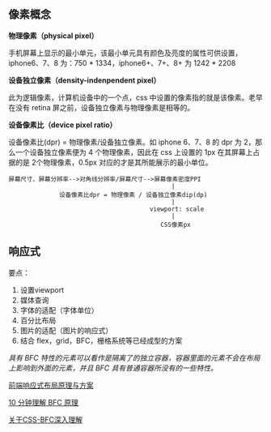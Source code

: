 ## 像素概念

**物理像素（physical pixel）**

手机屏幕上显示的最小单元，该最小单元具有颜色及亮度的属性可供设置，iphone6、7、8 为：750 * 1334，iphone6+、7+、8+ 为 1242 * 2208

**设备独立像素（density-indenpendent pixel）**

此为逻辑像素，计算机设备中的一个点，css 中设置的像素指的就是该像素。老早在没有 retina 屏之前，设备独立像素与物理像素是相等的。

**设备像素比（device pixel ratio）**

设备像素比(dpr) = 物理像素/设备独立像素。如 iphone 6、7、8 的 dpr 为 2，那么一个设备独立像素便为 4 个物理像素，因此在 css 上设置的 1px 在其屏幕上占据的是 2个物理像素，0.5px 对应的才是其所能展示的最小单位。

```
屏幕尺寸、屏幕分辨率-->对角线分辨率/屏幕尺寸-->屏幕像素密度PPI
                                             |
              设备像素比dpr = 物理像素 / 设备独立像素dip(dp)
                                             |
                                       viewport: scale
                                             |
                                          CSS像素px
```

## 响应式

要点：

1. 设置viewport
2. 媒体查询
3. 字体的适配（字体单位）
4. 百分比布局
5. 图片的适配（图片的响应式）
6. 结合 flex，grid，BFC，栅格系统等已经成型的方案

_具有 BFC 特性的元素可以看作是隔离了的独立容器，容器里面的元素不会在布局上影响到外面的元素，并且 BFC 具有普通容器所没有的一些特性。_

[前端响应式布局原理与方案](https://juejin.im/post/5caaa230e51d452b672f9703)

[10 分钟理解 BFC 原理](https://zhuanlan.zhihu.com/p/25321647)

[关于CSS-BFC深入理解](https://juejin.im/post/5909db2fda2f60005d2093db)